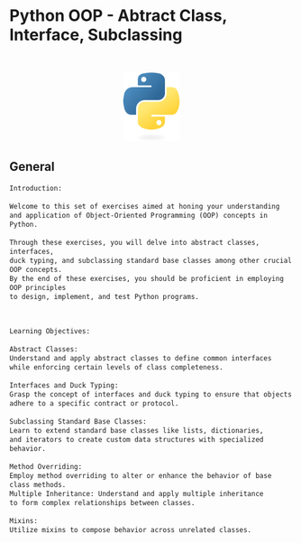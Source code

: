 # Python OOP - Abtract Class, Interface, Subclassing

$~$

<p align="center">
<img src="https://github.com/Bomays/holbertonschool-higher_level_programming/blob/9441bc9f0855463ba8b62e4f2bc7e68090566757/images/python-logo-only.png" alt="Python" width="100"/>
</p>


## General

```
Introduction:

Welcome to this set of exercises aimed at honing your understanding
and application of Object-Oriented Programming (OOP) concepts in Python.

Through these exercises, you will delve into abstract classes, interfaces,
duck typing, and subclassing standard base classes among other crucial OOP concepts.
By the end of these exercises, you should be proficient in employing OOP principles
to design, implement, and test Python programs.
```

$~$

```
Learning Objectives:

Abstract Classes:
Understand and apply abstract classes to define common interfaces
while enforcing certain levels of class completeness.

Interfaces and Duck Typing:
Grasp the concept of interfaces and duck typing to ensure that objects
adhere to a specific contract or protocol.

Subclassing Standard Base Classes:
Learn to extend standard base classes like lists, dictionaries,
and iterators to create custom data structures with specialized behavior.

Method Overriding:
Employ method overriding to alter or enhance the behavior of base class methods.
Multiple Inheritance: Understand and apply multiple inheritance
to form complex relationships between classes.

Mixins:
Utilize mixins to compose behavior across unrelated classes.
```

$~$

